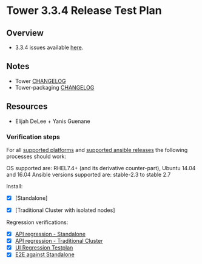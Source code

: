 # Tower 3.3.4 Release Test Plan

## Overview

* 3.3.4 issues available [here](https://github.com/ansible/tower/issues?q=is%3Aissue+milestone%3Arelease_3.3.4).


## Notes

* Tower [CHANGELOG](https://github.com/ansible/tower/compare/release_3.3.3...release_3.3.4)
* Tower-packaging [CHANGELOG](https://github.com/ansible/tower-packaging/compare/release_3.3.3...release_3.3.4)


## Resources

* Elijah DeLee + Yanis Guenane


### Verification steps

For all [supported platforms](https://docs.ansible.com/ansible-tower/3.3.0/html/installandreference/requirements_refguide.html) and [supported ansible releases](https://access.redhat.com/articles/3382771) the following processes should work:

OS supported are: RHEL7.4+ (and its derivative counter-part), Ubuntu 14.04 and 16.04
Ansible versions supported are: stable-2.3 to stable 2.7

Install:

  * [x] [Standalone]
  * [x] [Traditional Cluster with isolated nodes]


Regression verifications:

  * [x] [API regression - Standalone](http://jenkins.ansible.eng.rdu2.redhat.com/job/Test_Tower_Integration_Plain/260)
  * [x] [API regression - Traditional Cluster](http://jenkins.ansible.eng.rdu2.redhat.com/view/Tower/job/Test_Tower_Integration_Cluster_Plain/57/parameters/)
  * [x] [UI Regression Testplan](https://docs.google.com/document/d/1ywu786MvepxDyNgEjNKYRpaSCCFcMFPjbbibUIPn_vo/edit#)
  * [x] [E2E against Standalone](http://jenkins.ansible.eng.rdu2.redhat.com/view/Tower/job/Test_Tower_E2E/1332/)
